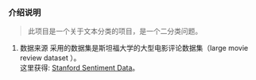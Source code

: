 ### 介绍说明
>此项目是一个关于文本分类的项目，是一个二分类问题。

1. 数据来源
采用的数据集是斯坦福大学的大型电影评论数据集（large movie review dataset ）。  
这里获得: [Stanford Sentiment Data](https://ai.stanford.edu/~amaas/data/sentiment/)。
